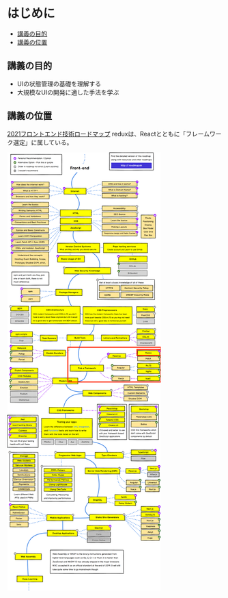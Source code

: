 # はじめに

- [講義の目的](#講義の目的)
- [講義の位置](#講義の位置)

## 講義の目的

- UIの状態管理の基礎を理解する
- 大規模なUIの開発に適した手法を学ぶ

## 講義の位置

[2021フロントエンド技術ロードマップ](https://roadmap.sh/frontend)
reduxは、Reactとともに「フレームワーク選定」に属している。

![](./frontend_loadmap.png)
